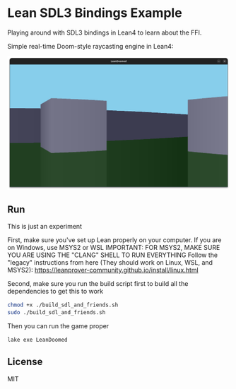 # Lean SDL3 Bindings Example

Playing around with SDL3 bindings in Lean4 to learn about the FFI.

Simple real-time Doom-style raycasting engine in Lean4:

![Screenshot](screenshots/screenshot1.png)

## Run

This is just an experiment

First, make sure you've set up Lean properly on your computer.
If you are on Windows, use MSYS2 or WSL 
IMPORTANT: FOR MSYS2, MAKE SURE YOU ARE USING THE "CLANG" SHELL TO RUN EVERYTHING
Follow the "legacy" instructions from here (They should work on Linux, WSL, and MSYS2): https://leanprover-community.github.io/install/linux.html

Second, make sure you run the build script first to build all the dependencies to get this to work

```bash
chmod +x ./build_sdl_and_friends.sh
sudo ./build_sdl_and_friends.sh
```

Then you can run the game proper

```bash
lake exe LeanDoomed
```

## License

MIT
